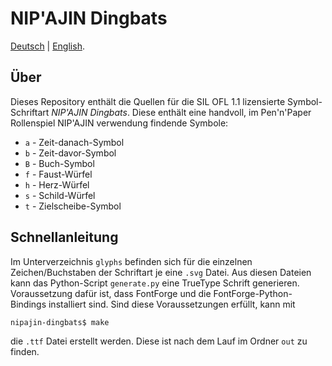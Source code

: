 # NIP'AJIN Dingbats

[Deutsch](README.md) | [English](README.en.md).

## Über

Dieses Repository enthält die Quellen für die SIL OFL 1.1 lizensierte Symbol-Schriftart *NIP'AJIN Dingbats*. Diese enthält eine handvoll, im Pen'n'Paper Rollenspiel NIP'AJIN verwendung findende Symbole:

* `a` - Zeit-danach-Symbol
* `b` - Zeit-davor-Symbol
* `B` - Buch-Symbol
* `f` - Faust-Würfel
* `h` - Herz-Würfel
* `s` - Schild-Würfel
* `t` - Zielscheibe-Symbol

## Schnellanleitung

Im Unterverzeichnis `glyphs` befinden sich für die einzelnen Zeichen/Buchstaben der Schriftart je eine `.svg` Datei. Aus diesen Dateien kann das Python-Script `generate.py` eine TrueType Schrift generieren. Voraussetzung dafür ist, dass FontForge und die FontForge-Python-Bindings installiert sind. Sind diese Voraussetzungen erfüllt, kann mit

```
nipajin-dingbats$ make
```

die `.ttf` Datei erstellt werden. Diese ist nach dem Lauf im Ordner `out` zu finden.
